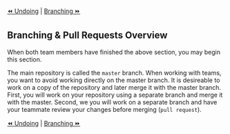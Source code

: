 [⏪ Undoing](002-undoing.md) | [Branching ⏩](004-branching.md)

## Branching & Pull Requests Overview

When both team members have finished the above section, you may begin this section.

The main repository is called the `master` branch. When working with teams, you want to avoid working directly on the master branch. It is desireable to work on a copy of the repository and later merge it with the master branch. First, you will work on your repository using a separate branch and merge it with the master. Second, we you will work on a separate branch and have your teammate review your changes before merging (`pull request`).

[⏪ Undoing](002-undoing.md) | [Branching ⏩](004-branching.md)
